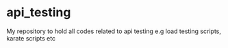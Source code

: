 # api_testing
My repository to hold all codes related to api testing e.g load testing scripts, karate scripts etc
